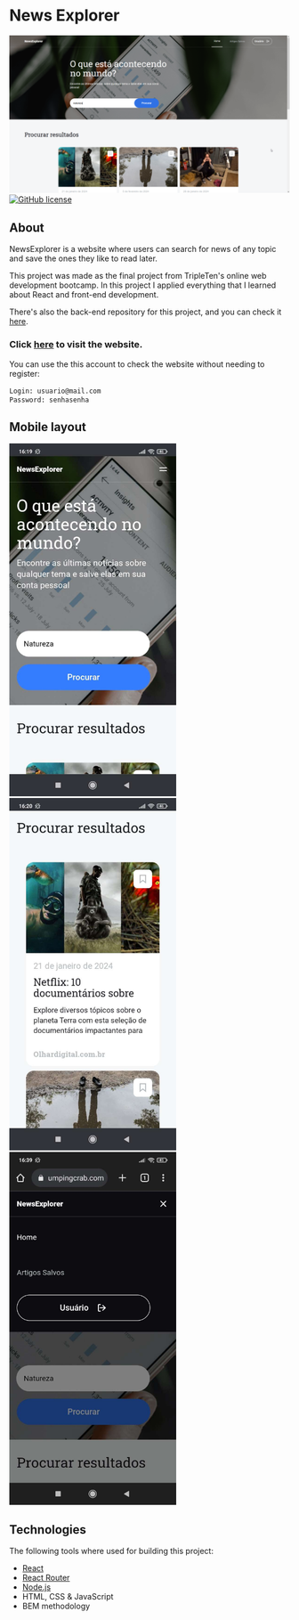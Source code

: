 # News Explorer
![Front page image](./assets/img/frontpage.png)
[![GitHub license](https://img.shields.io/github/license/Naereen/StrapDown.js.svg)](https://github.com/anynoise00/news-explorer-frontend/blob/main/LICENSE)  

## About
NewsExplorer is a website where users can search for news of any topic and save the ones they like to read later.  

This project was made as the final project from TripleTen's online web development bootcamp.
In this project I applied everything that I learned about React and front-end development.

There's also the back-end repository for this project, and you can check it [here](https://github.com/anynoise00/news-explorer-backend).

### Click [here](https://newsexplorer.jumpingcrab.com/) to visit the website.

You can use the this account to check the website without needing to register:
```
Login: usuario@mail.com
Password: senhasenha
```

## Mobile layout
<img src="./assets/img/mobile-1.jpg" width="300" alt="Mobile image 1"> <img src="./assets/img/mobile-2.jpg" width="300" alt="Mobile image 2"> <img src="./assets/img/mobile-3.jpg" width="300" alt="Mobile image 3">

## Technologies
The following tools where used for building this project:
- [React](https://reactjs.org/)
- [React Router](https://reactrouter.com/en/main)
- [Node.js](https://nodejs.org/en/)
- HTML, CSS & JavaScript
- BEM methodology
